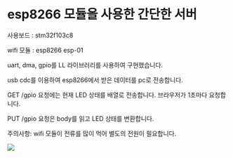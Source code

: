 # esp8266 모듈을 사용한 간단한 서버

사용보드 : stm32f103c8

wifi 모듈 : esp8266 esp-01

uart, dma, gpio를 LL 라이브러리를 사용하여 구현했습니다.

usb cdc를 이용하여 esp8266에서 받은 데이터를 pc로 전송합니다.

GET /gpio 요청에는 현재 LED 상태를 배열로 전송합니다. 브라우저가 1초마다 요청합니다.

PUT /gpio 요청은 body를 읽고 LED 상태를 변환합니다.


주의사항: wifi 모듈이 전류를 많이 먹어 별도의 전원이 필요합니다.

<img src="led_control.webm">